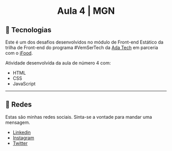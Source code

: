 <h1 align="center">Aula 4 | MGN </h1>

## 🚀 Tecnologias

Este é um dos desafios desenvolvidos no módulo de Front-end Estático da trilha de Front-end do programa #VemSerTech da [Ada Tech](https://www.linkedin.com/school/adatechbr/) em parceria com o [iFood](https://www.linkedin.com/company/ifood-/).

Atividade desenvolvida da aula de número 4 com:

-   HTML
-   CSS
-   JavaScript

---

## 🔗 Redes

Estas são minhas redes sociais. Sinta-se a vontade para mandar uma mensagem.

-   [Linkedin](https://www.linkedin.com/in/eomgn/)
-   [Instagram](https://www.instagram.com/matheuzngr/)
-   [Twitter](https://twitter.com/eomgn)
